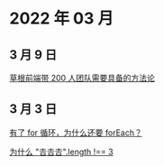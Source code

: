 # 2022 年 03 月

## 3 月 9 日

[草根前端带 200 人团队需要具备的方法论](https://mp.weixin.qq.com/s/R1J0Wt6bdUbpJPnA21RA7A) <Badge type="tip" text="文章" />

## 3 月 3 日

[有了 for 循环，为什么还要 forEach？](https://juejin.cn/post/7018097650687803422) <Badge type="tip" text="技术" />

[为什么 "𠮷𠮷𠮷".length !== 3](https://mp.weixin.qq.com/s/9bKtHigrNwLvRFRTmZYzkA) <Badge type="tip" text="技术" />
